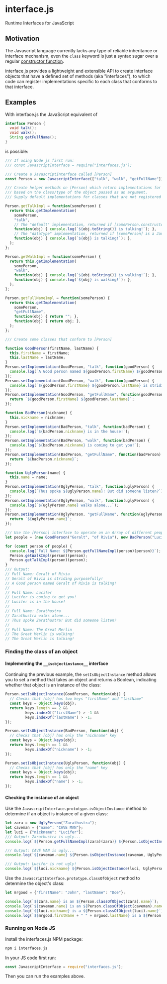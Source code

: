 # interface.js
Runtime Interfaces for JavaScript

## Motivation
The Javascript language currently lacks any type of reliable inheritance or interface mechanism, even the `class` keyword is
just a syntax sugar over a regular [constructor function](https://developer.mozilla.org/en-US/docs/Learn/JavaScript/Objects/Object-oriented_JS).

interface.js provides a lightweight and extensible API to create interface objects that have a defined set of methods (aka "interfaces"), to which code can register implementations specific to each class that conforms to that interface.

## Examples
With interface.js the JavaScript equivalent of
```java
interface Person {
  void talk();
  void walk();
  String getFullName();
}
```
is possible:

```javascript
/// If using Node js first run:
/// const JavascriptInterface = require("interfaces.js");

/// Create a JavascriptInterface called [Person]
const Person = new JavascriptInterface(["talk", "walk", "getFullName"]);

/// Create helper methods on [Person] which return implementations for "talk", "walk" and "getFullName"
/// based on the class/type of the object passed as an argument.
/// Supply default implementations for classes that are not registered or objects that are Primitives.

Person.getTalkImpl = function(somePerson) {
  return this.getImplementation(
    somePerson,
    "talk",
    // The "default" implementation, returned if [somePerson.constructor] was not registered
    function(obj) { console.log(`${obj.toString()} is talking!`); },
    // The "dataType" implementation, returned if [somePerson] is a JavaScript Data Type of either ("undefined", "boolean", "number", "bigint", "string", "symbol") type
    function(obj) { console.log(`${obj} is talking!`); },
  );
};

Person.getWalkImpl = function(somePerson) {
  return this.getImplementation(
    somePerson,
    "walk",
    function(obj) { console.log(`${obj.toString()} is walking!`); },
    function(obj) { console.log(`${obj} is walking!`); },
  );
};

Person.getFullNameImpl = function(somePerson) {
  return this.getImplementation(
    somePerson,
    "getFullName",
    function(obj) { return ""; },
    function(obj) { return obj; },
  );
};

/// Create some classes that conform to [Person]

function GoodPerson(firstName, lastName) {
  this.firstName = firstName;
  this.lastName = lastName;
}
Person.setImplementation(GoodPerson, "talk", function(goodPerson) {
  console.log(`A Good person named ${goodPerson.firstName} ${goodPerson.lastName} is talking!`);
});
Person.setImplementation(GoodPerson, "walk", function(goodPerson) {
  console.log(`${goodPerson.firstName} ${goodPerson.lastName} is striding purposefully!`);
});
Person.setImplementation(GoodPerson, "getFullName", function(goodPerson) {
  return `${goodPerson.firstName} ${goodPerson.lastName}`;
});

function BadPerson(nickname) {
  this.nickname = nickname;
}
Person.setImplementation(BadPerson, "talk", function(badPerson) {
  console.log(`${badPerson.nickname} is in the house!`);
});
Person.setImplementation(BadPerson, "walk", function(badPerson) {
  console.log(`${badPerson.nickname} is coming to get you!`);
});
Person.setImplementation(BadPerson, "getFullName", function(badPerson) {
  return `${badPerson.nickname}`;
});

function UglyPerson(name) {
  this.name = name;
}
Person.setImplementation(UglyPerson, "talk", function(uglyPerson) {
  console.log(`Thus spoke ${uglyPerson.name}! But did someone listen?`);
});
Person.setImplementation(UglyPerson, "walk", function(uglyPerson) {
  console.log(`${uglyPerson.name} walks alone...`);
});
Person.setImplementation(UglyPerson, "getFullName", function(uglyPerson) {
  return `${uglyPerson.name}`;
});

/// Use the [Person] interface to operate on an Array of different people
let people = [new GoodPerson("Geralt", "of Rivia"), new BadPerson("Lucifer"), new UglyPerson("Zarathustra"), "The Great Merlin"];

for (const person of people) {
  console.log(`Full Name: ${Person.getFullNameImpl(person)(person)}`);
  Person.getWalkImpl(person)(person);
  Person.getTalkImpl(person)(person);
}
/// Output:
// Full Name: Geralt of Rivia
// Geralt of Rivia is striding purposefully!
// A Good person named Geralt of Rivia is talking!
//
// Full Name: Lucifer
// Lucifer is coming to get you!
// Lucifer is in the house!
//
// Full Name: Zarathustra
// Zarathustra walks alone...
// Thus spoke Zarathustra! But did someone listen?
//
// Full Name: The Great Merlin
// The Great Merlin is walking!
// The Great Merlin is talking!
```

### Finding the class of an object

#### Implementing the `__isobjectinstance__` interface

Continuing the previous example, the `setIsObjectInstance` method allows you to set a method that takes an object and returns a Boolean,
indicating whether that object is an instance of the class:

```javascript
Person.setIsObjectInstance(GoodPerson, function(obj) {
  // Checks that [obj] has two keys "firstName" and "lastName"
  const keys = Object.keys(obj);
  return keys.length == 2 &&
         keys.indexOf("firstName") > -1 &&
         keys.indexOf("lastName") > -1;
});

Person.setIsObjectInstance(BadPerson, function(obj) {
  // Checks that [obj] has only the "nickname" key
  const keys = Object.keys(obj);
  return keys.length == 1 &&
         keys.indexOf("nickname") > -1;
});

Person.setIsObjectInstance(UglyPerson, function(obj) {
  // Checks that [obj] has only the "name" key
  const keys = Object.keys(obj);
  return keys.length == 1 &&
         keys.indexOf("name") > -1;
});

```
#### Checking the instance of an object

Use the `JavascriptInterface.prototype.isObjectInstance` method to determine if an object is instance of a given class:

```javascript
let zara = new UglyPerson("Zarathustra");
let caveman = {"name": "CAVE MAN"};
let luci = {"nickname": "Lucifer"};
/// Output: Zarathustra is ugly...
console.log(`${Person.getFullNameImpl(zara)(zara)} ${Person.isObjectInstance(zara, UglyPerson) ? "is ugly..." : "is not ugly!"}`);

/// Output: CAVE MAN is ugly...
console.log(`${caveman.name} ${Person.isObjectInstance(caveman, UglyPerson) ? "is ugly..." : "is not ugly!"}`);

/// Output: Lucifer is not ugly!
console.log(`${luci.nickname} ${Person.isObjectInstance(luci, UglyPerson) ? "is ugly..." : "is not ugly!"}`);
```
Use the `JavascriptInterface.prototype.classOfObject` method to determine the object's class:

```javascript
let mrgood = {"firstName": "John", "lastName": "Doe"};

console.log(`${zara.name} is an ${Person.classOfObject(zara).name}`);
console.log(`${caveman.name} is an ${Person.classOfObject(caveman).name}`);
console.log(`${luci.nickname} is a ${Person.classOfObject(luci).name}`);
console.log(`${mrgood.firstName + " " + mrgood.lastName} is a ${Person.classOfObject(mrgood).name}`);

```

### Running on Node JS
Install the interfaces.js NPM package:
```bash
npm i interfaces.js
```

In your JS code first run:
```javascript
const JavascriptInterface = require("interfaces.js");
```
Then you can run the examples above.
